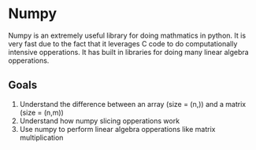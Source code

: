 # Numpy
Numpy is an extremely useful library for doing mathmatics in python.  It is very fast due to the fact that it leverages C code to do computationally intensive opperations.   It has built in libraries for doing many linear algebra opperations.

## Goals
<ol>
<li>Understand the difference between an array (size = (n,)) and a matrix (size = (n,m))</li>
<li>Understand how numpy slicing opperations work</li>
<li>Use numpy to perform linear algebra opperations like matrix multiplication</li>
</ol>
